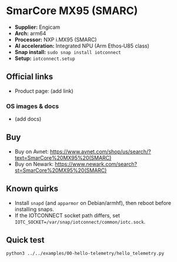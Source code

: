 # SmarCore MX95 (SMARC)

- **Supplier:** Engicam
- **Arch:** arm64
- **Processor:** NXP i.MX95 (SMARC)
- **AI acceleration:** Integrated NPU (Arm Ethos‑U85 class)
- **Snap install:** `sudo snap install iotconnect`
- **Setup:** `iotconnect.setup`

## Official links
- Product page: (add link)

### OS images & docs
- (add docs)

## Buy
- Buy on Avnet: https://www.avnet.com/shop/us/search/?text=SmarCore%20MX95%20(SMARC)
- Buy on Newark: https://www.newark.com/search?st=SmarCore%20MX95%20(SMARC)

## Known quirks
- Install `snapd` (and `apparmor` on Debian/armhf), then reboot before installing snaps.
- If the IOTCONNECT socket path differs, set `IOTC_SOCKET=/var/snap/iotconnect/common/iotc.sock`.

## Quick test
```bash
python3 ../../examples/00-hello-telemetry/hello_telemetry.py
```
